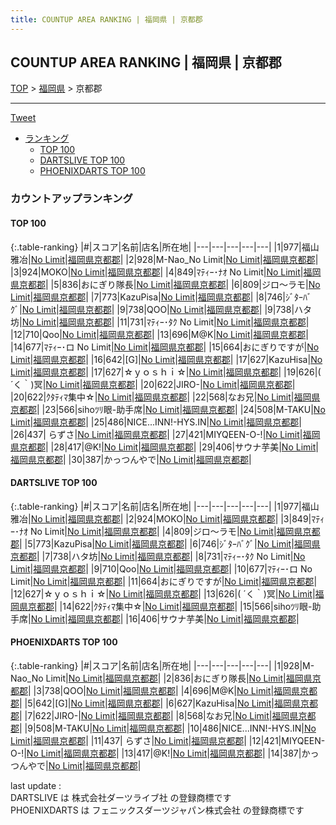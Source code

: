 ```yaml
---
title: COUNTUP AREA RANKING | 福岡県 | 京都郡
---
```

## COUNTUP AREA RANKING | 福岡県 | 京都郡

[TOP](/darts/rank/) > [福岡県](/darts/rank/福岡県/) > 京都郡

___

<a href="https://twitter.com/share?ref_src=twsrc%5Etfw" data-text="COUNTUP AREA RANKING | 福岡県京都郡" class="twitter-share-button" data-hashtags="DARTSLIVE,PHOENIXDARTS,darts,ダーツ" data-show-count="false">Tweet</a>

* [ランキング](#カウントアップランキング)
    * [TOP 100](#top-100)
    * [DARTSLIVE TOP 100](#dartslive-top-100)
    * [PHOENIXDARTS TOP 100](#phoenixdarts-top-100)

### カウントアップランキング

#### TOP 100



{:.table-ranking}
|#|スコア|名前|店名|所在地|
|---|---|---|---|---|
|1|977|<span class="rank-name-dl">福山雅冶</span>|<a href="https://search.dartslive.com/jp/shop/88174b6fd9ff5bc40d9b047a20a7ba1e">No Limit</a>|<a href="/darts/rank/福岡県/京都郡">福岡県京都郡</a>|
|2|928|<span class="rank-name-pd">M-Nao_No Limit</span>|<a href="https://vs.phoenixdarts.com/jp/shop/shopDetailInfo/s_7720?s_seq=7720">No Limit</a>|<a href="/darts/rank/福岡県/京都郡">福岡県京都郡</a>|
|3|924|<span class="rank-name-dl">MOKO</span>|<a href="https://search.dartslive.com/jp/shop/88174b6fd9ff5bc40d9b047a20a7ba1e">No Limit</a>|<a href="/darts/rank/福岡県/京都郡">福岡県京都郡</a>|
|4|849|<span class="rank-name-dl">ﾏﾃｨｰ･ﾅｵ No Limit</span>|<a href="https://search.dartslive.com/jp/shop/88174b6fd9ff5bc40d9b047a20a7ba1e">No Limit</a>|<a href="/darts/rank/福岡県/京都郡">福岡県京都郡</a>|
|5|836|<span class="rank-name-pd">おにぎり隊長</span>|<a href="https://vs.phoenixdarts.com/jp/shop/shopDetailInfo/s_7720?s_seq=7720">No Limit</a>|<a href="/darts/rank/福岡県/京都郡">福岡県京都郡</a>|
|6|809|<span class="rank-name-dl">ジロ〜ラモ</span>|<a href="https://search.dartslive.com/jp/shop/88174b6fd9ff5bc40d9b047a20a7ba1e">No Limit</a>|<a href="/darts/rank/福岡県/京都郡">福岡県京都郡</a>|
|7|773|<span class="rank-name-dl">KazuPisa</span>|<a href="https://search.dartslive.com/jp/shop/88174b6fd9ff5bc40d9b047a20a7ba1e">No Limit</a>|<a href="/darts/rank/福岡県/京都郡">福岡県京都郡</a>|
|8|746|<span class="rank-name-dl">ｼﾞﾀｰﾊﾞｸﾞ</span>|<a href="https://search.dartslive.com/jp/shop/88174b6fd9ff5bc40d9b047a20a7ba1e">No Limit</a>|<a href="/darts/rank/福岡県/京都郡">福岡県京都郡</a>|
|9|738|<span class="rank-name-pd">QOO</span>|<a href="https://vs.phoenixdarts.com/jp/shop/shopDetailInfo/s_7720?s_seq=7720">No Limit</a>|<a href="/darts/rank/福岡県/京都郡">福岡県京都郡</a>|
|9|738|<span class="rank-name-dl">ハタ坊</span>|<a href="https://search.dartslive.com/jp/shop/88174b6fd9ff5bc40d9b047a20a7ba1e">No Limit</a>|<a href="/darts/rank/福岡県/京都郡">福岡県京都郡</a>|
|11|731|<span class="rank-name-dl">ﾏﾃｨｰ･ﾀｸ No Limit</span>|<a href="https://search.dartslive.com/jp/shop/88174b6fd9ff5bc40d9b047a20a7ba1e">No Limit</a>|<a href="/darts/rank/福岡県/京都郡">福岡県京都郡</a>|
|12|710|<span class="rank-name-dl">Qoo</span>|<a href="https://search.dartslive.com/jp/shop/88174b6fd9ff5bc40d9b047a20a7ba1e">No Limit</a>|<a href="/darts/rank/福岡県/京都郡">福岡県京都郡</a>|
|13|696|<span class="rank-name-pd">M@K</span>|<a href="https://vs.phoenixdarts.com/jp/shop/shopDetailInfo/s_7720?s_seq=7720">No Limit</a>|<a href="/darts/rank/福岡県/京都郡">福岡県京都郡</a>|
|14|677|<span class="rank-name-dl">ﾏﾃｨｰ･ロ No Limit</span>|<a href="https://search.dartslive.com/jp/shop/88174b6fd9ff5bc40d9b047a20a7ba1e">No Limit</a>|<a href="/darts/rank/福岡県/京都郡">福岡県京都郡</a>|
|15|664|<span class="rank-name-dl">おにぎりですが</span>|<a href="https://search.dartslive.com/jp/shop/88174b6fd9ff5bc40d9b047a20a7ba1e">No Limit</a>|<a href="/darts/rank/福岡県/京都郡">福岡県京都郡</a>|
|16|642|<span class="rank-name-pd">[G]</span>|<a href="https://vs.phoenixdarts.com/jp/shop/shopDetailInfo/s_7720?s_seq=7720">No Limit</a>|<a href="/darts/rank/福岡県/京都郡">福岡県京都郡</a>|
|17|627|<span class="rank-name-pd">KazuHisa</span>|<a href="https://vs.phoenixdarts.com/jp/shop/shopDetailInfo/s_7720?s_seq=7720">No Limit</a>|<a href="/darts/rank/福岡県/京都郡">福岡県京都郡</a>|
|17|627|<span class="rank-name-dl">☆ｙｏｓｈｉ☆</span>|<a href="https://search.dartslive.com/jp/shop/88174b6fd9ff5bc40d9b047a20a7ba1e">No Limit</a>|<a href="/darts/rank/福岡県/京都郡">福岡県京都郡</a>|
|19|626|<span class="rank-name-dl">( ´く｀)冥</span>|<a href="https://search.dartslive.com/jp/shop/88174b6fd9ff5bc40d9b047a20a7ba1e">No Limit</a>|<a href="/darts/rank/福岡県/京都郡">福岡県京都郡</a>|
|20|622|<span class="rank-name-pd">JIRO-</span>|<a href="https://vs.phoenixdarts.com/jp/shop/shopDetailInfo/s_7720?s_seq=7720">No Limit</a>|<a href="/darts/rank/福岡県/京都郡">福岡県京都郡</a>|
|20|622|<span class="rank-name-dl">ｸﾀﾃｨﾏ集中☆</span>|<a href="https://search.dartslive.com/jp/shop/88174b6fd9ff5bc40d9b047a20a7ba1e">No Limit</a>|<a href="/darts/rank/福岡県/京都郡">福岡県京都郡</a>|
|22|568|<span class="rank-name-pd">なお兄</span>|<a href="https://vs.phoenixdarts.com/jp/shop/shopDetailInfo/s_7720?s_seq=7720">No Limit</a>|<a href="/darts/rank/福岡県/京都郡">福岡県京都郡</a>|
|23|566|<span class="rank-name-dl">sihoﾂﾘ眼-助手席</span>|<a href="https://search.dartslive.com/jp/shop/88174b6fd9ff5bc40d9b047a20a7ba1e">No Limit</a>|<a href="/darts/rank/福岡県/京都郡">福岡県京都郡</a>|
|24|508|<span class="rank-name-pd">M-TAKU</span>|<a href="https://vs.phoenixdarts.com/jp/shop/shopDetailInfo/s_7720?s_seq=7720">No Limit</a>|<a href="/darts/rank/福岡県/京都郡">福岡県京都郡</a>|
|25|486|<span class="rank-name-pd">NICE...INN!-HYS.IN</span>|<a href="https://vs.phoenixdarts.com/jp/shop/shopDetailInfo/s_7720?s_seq=7720">No Limit</a>|<a href="/darts/rank/福岡県/京都郡">福岡県京都郡</a>|
|26|437|<span class="rank-name-pd"> らずさ</span>|<a href="https://vs.phoenixdarts.com/jp/shop/shopDetailInfo/s_7720?s_seq=7720">No Limit</a>|<a href="/darts/rank/福岡県/京都郡">福岡県京都郡</a>|
|27|421|<span class="rank-name-pd">MIYQEEN-O-!</span>|<a href="https://vs.phoenixdarts.com/jp/shop/shopDetailInfo/s_7720?s_seq=7720">No Limit</a>|<a href="/darts/rank/福岡県/京都郡">福岡県京都郡</a>|
|28|417|<span class="rank-name-pd">@K!</span>|<a href="https://vs.phoenixdarts.com/jp/shop/shopDetailInfo/s_7720?s_seq=7720">No Limit</a>|<a href="/darts/rank/福岡県/京都郡">福岡県京都郡</a>|
|29|406|<span class="rank-name-dl">サウナ芋美</span>|<a href="https://search.dartslive.com/jp/shop/88174b6fd9ff5bc40d9b047a20a7ba1e">No Limit</a>|<a href="/darts/rank/福岡県/京都郡">福岡県京都郡</a>|
|30|387|<span class="rank-name-pd">かっつんやで</span>|<a href="https://vs.phoenixdarts.com/jp/shop/shopDetailInfo/s_7720?s_seq=7720">No Limit</a>|<a href="/darts/rank/福岡県/京都郡">福岡県京都郡</a>|


#### DARTSLIVE TOP 100



{:.table-ranking}
|#|スコア|名前|店名|所在地|
|---|---|---|---|---|
|1|977|<span class="rank-name-dl">福山雅冶</span>|<a href="https://search.dartslive.com/jp/shop/88174b6fd9ff5bc40d9b047a20a7ba1e">No Limit</a>|<a href="/darts/rank/福岡県/京都郡">福岡県京都郡</a>|
|2|924|<span class="rank-name-dl">MOKO</span>|<a href="https://search.dartslive.com/jp/shop/88174b6fd9ff5bc40d9b047a20a7ba1e">No Limit</a>|<a href="/darts/rank/福岡県/京都郡">福岡県京都郡</a>|
|3|849|<span class="rank-name-dl">ﾏﾃｨｰ･ﾅｵ No Limit</span>|<a href="https://search.dartslive.com/jp/shop/88174b6fd9ff5bc40d9b047a20a7ba1e">No Limit</a>|<a href="/darts/rank/福岡県/京都郡">福岡県京都郡</a>|
|4|809|<span class="rank-name-dl">ジロ〜ラモ</span>|<a href="https://search.dartslive.com/jp/shop/88174b6fd9ff5bc40d9b047a20a7ba1e">No Limit</a>|<a href="/darts/rank/福岡県/京都郡">福岡県京都郡</a>|
|5|773|<span class="rank-name-dl">KazuPisa</span>|<a href="https://search.dartslive.com/jp/shop/88174b6fd9ff5bc40d9b047a20a7ba1e">No Limit</a>|<a href="/darts/rank/福岡県/京都郡">福岡県京都郡</a>|
|6|746|<span class="rank-name-dl">ｼﾞﾀｰﾊﾞｸﾞ</span>|<a href="https://search.dartslive.com/jp/shop/88174b6fd9ff5bc40d9b047a20a7ba1e">No Limit</a>|<a href="/darts/rank/福岡県/京都郡">福岡県京都郡</a>|
|7|738|<span class="rank-name-dl">ハタ坊</span>|<a href="https://search.dartslive.com/jp/shop/88174b6fd9ff5bc40d9b047a20a7ba1e">No Limit</a>|<a href="/darts/rank/福岡県/京都郡">福岡県京都郡</a>|
|8|731|<span class="rank-name-dl">ﾏﾃｨｰ･ﾀｸ No Limit</span>|<a href="https://search.dartslive.com/jp/shop/88174b6fd9ff5bc40d9b047a20a7ba1e">No Limit</a>|<a href="/darts/rank/福岡県/京都郡">福岡県京都郡</a>|
|9|710|<span class="rank-name-dl">Qoo</span>|<a href="https://search.dartslive.com/jp/shop/88174b6fd9ff5bc40d9b047a20a7ba1e">No Limit</a>|<a href="/darts/rank/福岡県/京都郡">福岡県京都郡</a>|
|10|677|<span class="rank-name-dl">ﾏﾃｨｰ･ロ No Limit</span>|<a href="https://search.dartslive.com/jp/shop/88174b6fd9ff5bc40d9b047a20a7ba1e">No Limit</a>|<a href="/darts/rank/福岡県/京都郡">福岡県京都郡</a>|
|11|664|<span class="rank-name-dl">おにぎりですが</span>|<a href="https://search.dartslive.com/jp/shop/88174b6fd9ff5bc40d9b047a20a7ba1e">No Limit</a>|<a href="/darts/rank/福岡県/京都郡">福岡県京都郡</a>|
|12|627|<span class="rank-name-dl">☆ｙｏｓｈｉ☆</span>|<a href="https://search.dartslive.com/jp/shop/88174b6fd9ff5bc40d9b047a20a7ba1e">No Limit</a>|<a href="/darts/rank/福岡県/京都郡">福岡県京都郡</a>|
|13|626|<span class="rank-name-dl">( ´く｀)冥</span>|<a href="https://search.dartslive.com/jp/shop/88174b6fd9ff5bc40d9b047a20a7ba1e">No Limit</a>|<a href="/darts/rank/福岡県/京都郡">福岡県京都郡</a>|
|14|622|<span class="rank-name-dl">ｸﾀﾃｨﾏ集中☆</span>|<a href="https://search.dartslive.com/jp/shop/88174b6fd9ff5bc40d9b047a20a7ba1e">No Limit</a>|<a href="/darts/rank/福岡県/京都郡">福岡県京都郡</a>|
|15|566|<span class="rank-name-dl">sihoﾂﾘ眼-助手席</span>|<a href="https://search.dartslive.com/jp/shop/88174b6fd9ff5bc40d9b047a20a7ba1e">No Limit</a>|<a href="/darts/rank/福岡県/京都郡">福岡県京都郡</a>|
|16|406|<span class="rank-name-dl">サウナ芋美</span>|<a href="https://search.dartslive.com/jp/shop/88174b6fd9ff5bc40d9b047a20a7ba1e">No Limit</a>|<a href="/darts/rank/福岡県/京都郡">福岡県京都郡</a>|


#### PHOENIXDARTS TOP 100



{:.table-ranking}
|#|スコア|名前|店名|所在地|
|---|---|---|---|---|
|1|928|<span class="rank-name-pd">M-Nao_No Limit</span>|<a href="https://vs.phoenixdarts.com/jp/shop/shopDetailInfo/s_7720?s_seq=7720">No Limit</a>|<a href="/darts/rank/福岡県/京都郡">福岡県京都郡</a>|
|2|836|<span class="rank-name-pd">おにぎり隊長</span>|<a href="https://vs.phoenixdarts.com/jp/shop/shopDetailInfo/s_7720?s_seq=7720">No Limit</a>|<a href="/darts/rank/福岡県/京都郡">福岡県京都郡</a>|
|3|738|<span class="rank-name-pd">QOO</span>|<a href="https://vs.phoenixdarts.com/jp/shop/shopDetailInfo/s_7720?s_seq=7720">No Limit</a>|<a href="/darts/rank/福岡県/京都郡">福岡県京都郡</a>|
|4|696|<span class="rank-name-pd">M@K</span>|<a href="https://vs.phoenixdarts.com/jp/shop/shopDetailInfo/s_7720?s_seq=7720">No Limit</a>|<a href="/darts/rank/福岡県/京都郡">福岡県京都郡</a>|
|5|642|<span class="rank-name-pd">[G]</span>|<a href="https://vs.phoenixdarts.com/jp/shop/shopDetailInfo/s_7720?s_seq=7720">No Limit</a>|<a href="/darts/rank/福岡県/京都郡">福岡県京都郡</a>|
|6|627|<span class="rank-name-pd">KazuHisa</span>|<a href="https://vs.phoenixdarts.com/jp/shop/shopDetailInfo/s_7720?s_seq=7720">No Limit</a>|<a href="/darts/rank/福岡県/京都郡">福岡県京都郡</a>|
|7|622|<span class="rank-name-pd">JIRO-</span>|<a href="https://vs.phoenixdarts.com/jp/shop/shopDetailInfo/s_7720?s_seq=7720">No Limit</a>|<a href="/darts/rank/福岡県/京都郡">福岡県京都郡</a>|
|8|568|<span class="rank-name-pd">なお兄</span>|<a href="https://vs.phoenixdarts.com/jp/shop/shopDetailInfo/s_7720?s_seq=7720">No Limit</a>|<a href="/darts/rank/福岡県/京都郡">福岡県京都郡</a>|
|9|508|<span class="rank-name-pd">M-TAKU</span>|<a href="https://vs.phoenixdarts.com/jp/shop/shopDetailInfo/s_7720?s_seq=7720">No Limit</a>|<a href="/darts/rank/福岡県/京都郡">福岡県京都郡</a>|
|10|486|<span class="rank-name-pd">NICE...INN!-HYS.IN</span>|<a href="https://vs.phoenixdarts.com/jp/shop/shopDetailInfo/s_7720?s_seq=7720">No Limit</a>|<a href="/darts/rank/福岡県/京都郡">福岡県京都郡</a>|
|11|437|<span class="rank-name-pd"> らずさ</span>|<a href="https://vs.phoenixdarts.com/jp/shop/shopDetailInfo/s_7720?s_seq=7720">No Limit</a>|<a href="/darts/rank/福岡県/京都郡">福岡県京都郡</a>|
|12|421|<span class="rank-name-pd">MIYQEEN-O-!</span>|<a href="https://vs.phoenixdarts.com/jp/shop/shopDetailInfo/s_7720?s_seq=7720">No Limit</a>|<a href="/darts/rank/福岡県/京都郡">福岡県京都郡</a>|
|13|417|<span class="rank-name-pd">@K!</span>|<a href="https://vs.phoenixdarts.com/jp/shop/shopDetailInfo/s_7720?s_seq=7720">No Limit</a>|<a href="/darts/rank/福岡県/京都郡">福岡県京都郡</a>|
|14|387|<span class="rank-name-pd">かっつんやで</span>|<a href="https://vs.phoenixdarts.com/jp/shop/shopDetailInfo/s_7720?s_seq=7720">No Limit</a>|<a href="/darts/rank/福岡県/京都郡">福岡県京都郡</a>|


<div class="footer border-top border-gray-light mt-5 pt-3 text-right text-gray">
    last update : <span style="font-weight: italic" id="foot_last_modified"></span><br />
    DARTSLIVE は 株式会社ダーツライブ社 の登録商標です<br />
    PHOENIXDARTS は フェニックスダーツジャパン株式会社 の登録商標です<br />
</div>

<script src="https://cdnjs.cloudflare.com/ajax/libs/jquery.tablesorter/2.31.3/js/jquery.tablesorter.min.js" integrity="sha512-qzgd5cYSZcosqpzpn7zF2ZId8f/8CHmFKZ8j7mU4OUXTNRd5g+ZHBPsgKEwoqxCtdQvExE5LprwwPAgoicguNg==" crossorigin="anonymous" referrerpolicy="no-referrer"></script>
<link rel="stylesheet" href="https://cdnjs.cloudflare.com/ajax/libs/jquery.tablesorter/2.31.3/css/theme.default.min.css" integrity="sha512-wghhOJkjQX0Lh3NSWvNKeZ0ZpNn+SPVXX1Qyc9OCaogADktxrBiBdKGDoqVUOyhStvMBmJQ8ZdMHiR3wuEq8+w==" crossorigin="anonymous" referrerpolicy="no-referrer" />
<script>
$(function() {
    $(".table-ranking").tablesorter({sortList:[[0, 0]]});
    $("#foot_last_modified").text(formatDate(new Date(document.lastModified), 'yyyy-MM-dd HH:mm:ss'));
});
</script>

<script async src="https://platform.twitter.com/widgets.js" charset="utf-8"></script>